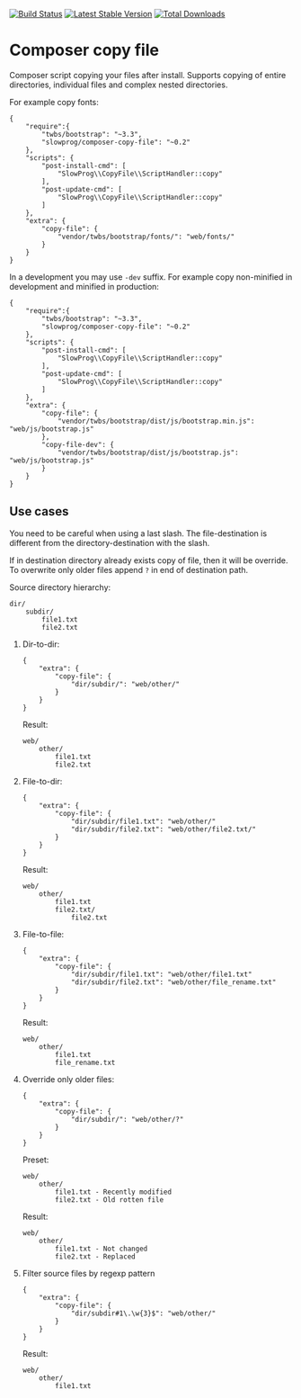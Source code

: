 [![Build Status](https://travis-ci.org/slowprog/CopyFile.svg?branch=master)](https://travis-ci.org/slowprog/CopyFile)
[![Latest Stable Version](https://poser.pugx.org/slowprog/composer-copy-file/version)](https://packagist.org/packages/slowprog/composer-copy-file)
[![Total Downloads](https://poser.pugx.org/slowprog/composer-copy-file/downloads)](https://packagist.org/packages/slowprog/composer-copy-file)

# Composer copy file

Composer script copying your files after install. Supports copying of entire directories, individual files and complex nested directories.

For example copy fonts:

```
{
    "require":{
        "twbs/bootstrap": "~3.3",
        "slowprog/composer-copy-file": "~0.2"
    },
    "scripts": {
        "post-install-cmd": [
            "SlowProg\\CopyFile\\ScriptHandler::copy"
        ],
        "post-update-cmd": [
            "SlowProg\\CopyFile\\ScriptHandler::copy"
        ]
    },
    "extra": {
        "copy-file": {
            "vendor/twbs/bootstrap/fonts/": "web/fonts/"
        }
    }
}
```

In a development you may use `-dev` suffix. For example copy non-minified in development and minified in production:

```
{
    "require":{
        "twbs/bootstrap": "~3.3",
        "slowprog/composer-copy-file": "~0.2"
    },
    "scripts": {
        "post-install-cmd": [
            "SlowProg\\CopyFile\\ScriptHandler::copy"
        ],
        "post-update-cmd": [
            "SlowProg\\CopyFile\\ScriptHandler::copy"
        ]
    },
    "extra": {
        "copy-file": {
            "vendor/twbs/bootstrap/dist/js/bootstrap.min.js": "web/js/bootstrap.js"
        },
        "copy-file-dev": {
            "vendor/twbs/bootstrap/dist/js/bootstrap.js": "web/js/bootstrap.js"
        }
    }
}
```

## Use cases

You need to be careful when using a last slash. The file-destination is different from the directory-destination with the slash.

If in destination directory already exists copy of file, then it will be override. To overwrite only older files append `?` in end of destination path.

Source directory hierarchy:

```
dir/
    subdir/
        file1.txt
        file2.txt
```

1. Dir-to-dir:

    ```
    {
        "extra": {
            "copy-file": {
                "dir/subdir/": "web/other/"
            }
        }
    }
    ```

    Result:

    ```
    web/
        other/
            file1.txt
            file2.txt
    ```

2. File-to-dir:

    ```
    {
        "extra": {
            "copy-file": {
                "dir/subdir/file1.txt": "web/other/"
                "dir/subdir/file2.txt": "web/other/file2.txt/"
            }
        }
    }
    ```

    Result:

    ```
    web/
        other/
            file1.txt
            file2.txt/
                file2.txt
    ```

3. File-to-file:

    ```
    {
        "extra": {
            "copy-file": {
                "dir/subdir/file1.txt": "web/other/file1.txt"
                "dir/subdir/file2.txt": "web/other/file_rename.txt"
            }
        }
    }
    ```

    Result:

    ```
    web/
        other/
            file1.txt
            file_rename.txt
    ```

4. Override only older files:

    ```
    {
        "extra": {
            "copy-file": {
                "dir/subdir/": "web/other/?"
            }
        }
    }
    ```
    
    Preset:
    
    ```
    web/
        other/
            file1.txt - Recently modified
            file2.txt - Old rotten file
    ```
    
    Result:

    ```
    web/
        other/
            file1.txt - Not changed
            file2.txt - Replaced
    ```
    
5. Filter source files by regexp pattern

    ```
    {
        "extra": {
            "copy-file": {
                "dir/subdir#1\.\w{3}$": "web/other/"
            }
        }
    }
    ```

    Result:

    ```
    web/
        other/
            file1.txt
    ```
